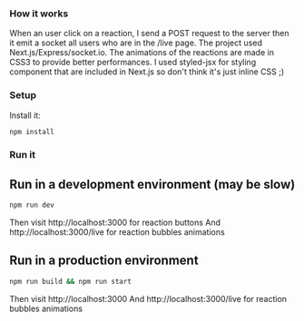 ### How it works

When an user click on a reaction, I send a POST request to the server then it emit a socket all users who are in the /live page.
The project used Next.js/Express/socket.io.
The animations of the reactions are made in CSS3 to provide better performances.
I used styled-jsx for styling component that are included in Next.js so don't think it's just inline CSS ;)

### Setup

Install it:

```bash
npm install
```


### Run it

## Run in a development environment (may be slow)

```bash
npm run dev
```

Then visit http://localhost:3000 for reaction buttons
And http://localhost:3000/live for reaction bubbles animations

## Run in a production environment

```bash
npm run build && npm run start
```

Then visit http://localhost:3000
And http://localhost:3000/live for reaction bubbles animations